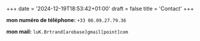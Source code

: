 +++
date = '2024-12-19T18:53:42+01:00'
draft = false
title = 'Contact'
+++

**mon numéro de téléphone:** `+33 06.09.27.79.36`

**mon mail:** `luK.Brtrand[arobase]gmail[point]com`
